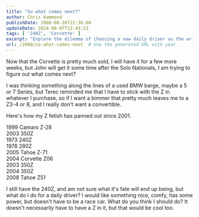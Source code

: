 ```yaml
---
title: "So what comes next?"
author: Chris Hammond
publishDate: 2008-08-20T22:36:08
updateDate: 2024-08-07T13:43:23
tags: [ '240Z', 'Corvette' ]
excerpt: "Explore the dilemma of choosing a new daily driver as the writer navigates their Z car obsession and considers options like BMW 5 or 7 Series in this blog post."
url: /2008/so-what-comes-next  # Use the generated URL with year
---
```

<p>Now that the Corvette is pretty much sold, I will have it for a few more weeks, but John will get it some time after the Solo Nationals, I am trying to figure out what comes next?</p>  <p>I was thinking something along the lines of a used BMW barge, maybe a 5 or 7 Series, but Terec reminded me that I have to stick with the Z in whatever I purchase, so if I want a bimmer that pretty much leaves me to a Z3-4 or 8, and I really don&#39;t want a convertible.</p>  <p>Here&#39;s how my Z fetish has panned out since 2001.</p>  <p>1999 Camaro Z-28<br /> 2003 350Z<br /> 1973 240Z<br /> 1978 280Z<br /> 2005 Tahoe Z-71<br /> 2004 Corvette Z06<br /> 2003 350Z<br /> 2004 350Z<br /> 2008 Tahoe Z51</p>  <p>I still have the 240Z, and am not sure what it&#39;s fate will end up being, but what do I do for a daily driver? I would like something nice, comfy, has some power, but doesn&#39;t have to be a race car. What do you think I should do? It doesn&#39;t necessarily have to have a Z in it, but that would be cool too.</p> 


